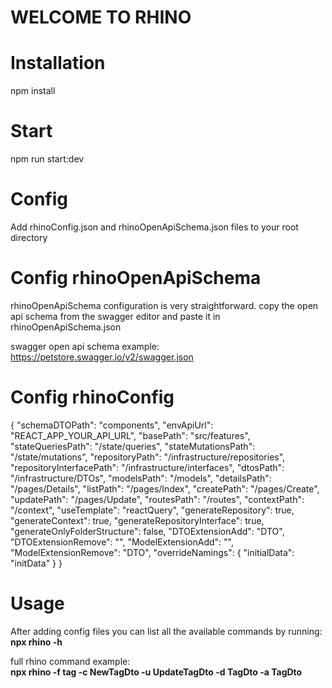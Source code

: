 # WELCOME TO RHINO

# Installation

npm install

# Start

npm run start:dev

# Config

Add rhinoConfig.json and rhinoOpenApiSchema.json files to your root directory

# Config rhinoOpenApiSchema

rhinoOpenApiSchema configuration is very straightforward.
copy the open api schema from the swagger editor and paste it in rhinoOpenApiSchema.json

swagger open api schema example: https://petstore.swagger.io/v2/swagger.json

# Config rhinoConfig

{
"schemaDTOPath": "components",
"envApiUrl": "REACT_APP_YOUR_API_URL",
"basePath": "src/features",
"stateQueriesPath": "/state/queries",
"stateMutationsPath": "/state/mutations",
"repositoryPath": "/infrastructure/repositories",
"repositoryInterfacePath": "/infrastructure/interfaces",
"dtosPath": "/infrastructure/DTOs",
"modelsPath": "/models",
"detailsPath": "/pages/Details",
"listPath": "/pages/Index",
"createPath": "/pages/Create",
"updatePath": "/pages/Update",
"routesPath": "/routes",
"contextPath": "/context",
"useTemplate": "reactQuery",
"generateRepository": true,
"generateContext": true,
"generateRepositoryInterface": true,
"generateOnlyFolderStructure": false,
"DTOExtensionAdd": "DTO",
"DTOExtensionRemove": "",
"ModelExtensionAdd": "",
"ModelExtensionRemove": "DTO",
"overrideNamings": {
"initialData": "initData"
}
}

# Usage

After adding config files you can list all the available commands by running: <br />
<strong>npx rhino -h</strong>

full rhino command example: <br />
<strong>npx rhino -f tag -c NewTagDto -u UpdateTagDto -d TagDto -a TagDto</strong>
